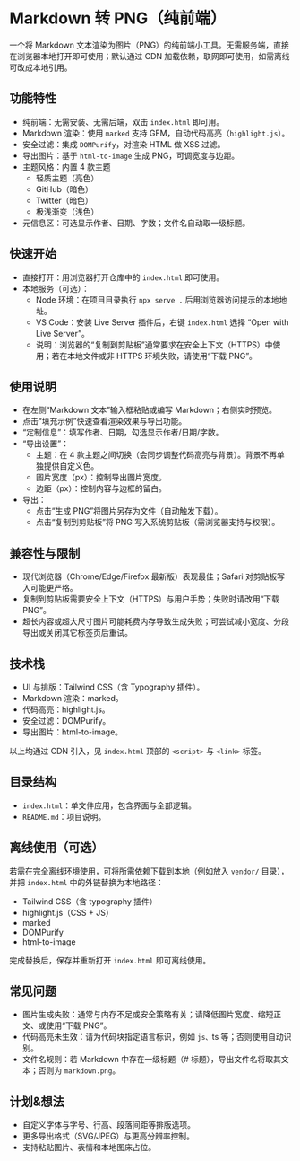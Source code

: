 # Markdown 转 PNG（纯前端）

一个将 Markdown 文本渲染为图片（PNG）的纯前端小工具。无需服务端，直接在浏览器本地打开即可使用；默认通过 CDN 加载依赖，联网即可使用，如需离线可改成本地引用。

## 功能特性
- 纯前端：无需安装、无需后端，双击 `index.html` 即可用。
- Markdown 渲染：使用 `marked` 支持 GFM，自动代码高亮（`highlight.js`）。
- 安全过滤：集成 `DOMPurify`，对渲染 HTML 做 XSS 过滤。
- 导出图片：基于 `html-to-image` 生成 PNG，可调宽度与边距。
- 主题风格：内置 4 款主题
  - 轻质主题（亮色）
  - GitHub（暗色）
  - Twitter（暗色）
  - 极浅渐变（浅色）
- 元信息区：可选显示作者、日期、字数；文件名自动取一级标题。

## 快速开始
- 直接打开：用浏览器打开仓库中的 `index.html` 即可使用。
- 本地服务（可选）：
  - Node 环境：在项目目录执行 `npx serve .` 后用浏览器访问提示的本地地址。
  - VS Code：安装 Live Server 插件后，右键 `index.html` 选择 “Open with Live Server”。
  - 说明：浏览器的“复制到剪贴板”通常要求在安全上下文（HTTPS）中使用；若在本地文件或非 HTTPS 环境失败，请使用“下载 PNG”。

## 使用说明
- 在左侧“Markdown 文本”输入框粘贴或编写 Markdown；右侧实时预览。
- 点击“填充示例”快速查看渲染效果与导出功能。
- “定制信息”：填写作者、日期，勾选显示作者/日期/字数。
- “导出设置”：
  - 主题：在 4 款主题之间切换（会同步调整代码高亮与背景）。背景不再单独提供自定义色。
  - 图片宽度（px）：控制导出图片宽度。
  - 边距（px）：控制内容与边框的留白。
- 导出：
  - 点击“生成 PNG”将图片另存为文件（自动触发下载）。
  - 点击“复制到剪贴板”将 PNG 写入系统剪贴板（需浏览器支持与权限）。

## 兼容性与限制
- 现代浏览器（Chrome/Edge/Firefox 最新版）表现最佳；Safari 对剪贴板写入可能更严格。
- 复制到剪贴板需要安全上下文（HTTPS）与用户手势；失败时请改用“下载 PNG”。
- 超长内容或超大尺寸图片可能耗费内存导致生成失败；可尝试减小宽度、分段导出或关闭其它标签页后重试。

## 技术栈
- UI 与排版：Tailwind CSS（含 Typography 插件）。
- Markdown 渲染：marked。
- 代码高亮：highlight.js。
- 安全过滤：DOMPurify。
- 导出图片：html-to-image。

以上均通过 CDN 引入，见 `index.html` 顶部的 `<script>` 与 `<link>` 标签。

## 目录结构
- `index.html`：单文件应用，包含界面与全部逻辑。
- `README.md`：项目说明。

## 离线使用（可选）
若需在完全离线环境使用，可将所需依赖下载到本地（例如放入 `vendor/` 目录），并把 `index.html` 中的外链替换为本地路径：
- Tailwind CSS（含 typography 插件）
- highlight.js（CSS + JS）
- marked
- DOMPurify
- html-to-image

完成替换后，保存并重新打开 `index.html` 即可离线使用。

## 常见问题
- 图片生成失败：通常与内存不足或安全策略有关；请降低图片宽度、缩短正文、或使用“下载 PNG”。
- 代码高亮未生效：请为代码块指定语言标识，例如 ```js、```ts 等；否则使用自动识别。
- 文件名规则：若 Markdown 中存在一级标题（# 标题），导出文件名将取其文本；否则为 `markdown.png`。

## 计划&想法
- 自定义字体与字号、行高、段落间距等排版选项。
- 更多导出格式（SVG/JPEG）与更高分辨率控制。
- 支持粘贴图片、表情和本地图床占位。

